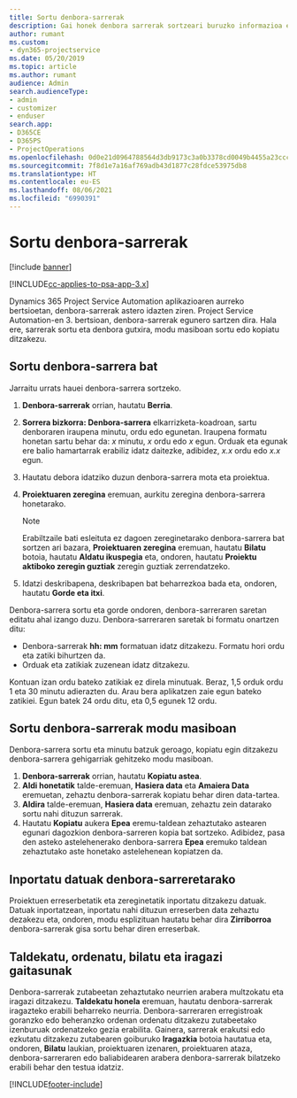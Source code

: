 ```yaml
---
title: Sortu denbora-sarrerak
description: Gai honek denbora sarrerak sortzeari buruzko informazioa ematen du.
author: rumant
ms.custom:
- dyn365-projectservice
ms.date: 05/20/2019
ms.topic: article
ms.author: rumant
audience: Admin
search.audienceType:
- admin
- customizer
- enduser
search.app:
- D365CE
- D365PS
- ProjectOperations
ms.openlocfilehash: 0d0e21d0964788564d3db9173c3a0b3378cd0049b4455a23ccc1bccd1c21d9e7
ms.sourcegitcommit: 7f8d1e7a16af769adb43d1877c28fdce53975db8
ms.translationtype: HT
ms.contentlocale: eu-ES
ms.lasthandoff: 08/06/2021
ms.locfileid: "6990391"
---
```

# <a name="create-time-entries"></a>Sortu denbora-sarrerak

[!include [banner](../includes/psa-now-project-operations.md)]

[!INCLUDE[cc-applies-to-psa-app-3.x](../includes/cc-applies-to-psa-app-3x.md)]

Dynamics 365 Project Service Automation aplikazioaren aurreko bertsioetan, denbora-sarrerak astero idazten ziren. Project Service Automation-en 3. bertsioan, denbora-sarrerak egunero sartzen dira. Hala ere, sarrerak sortu eta denbora gutxira, modu masiboan sortu edo kopiatu ditzakezu.

## <a name="create-a-time-entry"></a>Sortu denbora-sarrera bat

Jarraitu urrats hauei denbora-sarrera sortzeko.

1. **Denbora-sarrerak** orrian, hautatu **Berria**.
2. **Sorrera bizkorra: Denbora-sarrera** elkarrizketa-koadroan, sartu denboraren iraupena minutu, ordu edo egunetan. Iraupena formatu honetan sartu behar da: *x* minutu, *x* ordu edo *x* egun. Orduak eta egunak ere balio hamartarrak erabiliz idatz daitezke, adibidez, *x.x* ordu edo *x.x* egun.
3. Hautatu debora idatziko duzun denbora-sarrera mota eta proiektua.
4. **Proiektuaren zeregina** eremuan, aurkitu zeregina denbora-sarrera honetarako.

    > [!NOTE]
    > Erabiltzaile bati esleituta ez dagoen zereginetarako denbora-sarrera bat sortzen ari bazara, **Proiektuaren zeregina** eremuan, hautatu **Bilatu** botoia, hautatu **Aldatu ikuspegia** eta, ondoren, hautatu **Proiektu aktiboko zeregin guztiak** zeregin guztiak zerrendatzeko.

5. Idatzi deskribapena, deskribapen bat beharrezkoa bada eta, ondoren, hautatu **Gorde eta itxi**.

Denbora-sarrera sortu eta gorde ondoren, denbora-sarreraren saretan editatu ahal izango duzu. Denbora-sarreraren saretak bi formatu onartzen ditu:

- Denbora-sarrerak **hh: mm** formatuan idatz ditzakezu. Formatu hori ordu eta zatiki bihurtzen da.
- Orduak eta zatikiak zuzenean idatz ditzakezu.

Kontuan izan ordu bateko zatikiak ez direla minutuak. Beraz, 1,5 orduk ordu 1 eta 30 minutu adierazten du. Arau bera aplikatzen zaie egun bateko zatikiei. Egun batek 24 ordu ditu, eta 0,5 egunek 12 ordu.

## <a name="bulk-create-time-entries"></a>Sortu denbora-sarrerak modu masiboan

Denbora-sarrera sortu eta minutu batzuk geroago, kopiatu egin ditzakezu denbora-sarrera gehigarriak gehitzeko modu masiboan.

1. **Denbora-sarrerak** orrian, hautatu **Kopiatu astea**.
2. **Aldi honetatik** talde-eremuan, **Hasiera data** eta **Amaiera Data** eremuetan, zehaztu denbora-sarrerak kopiatu behar diren data-tartea.
3. **Aldira** talde-eremuan, **Hasiera data** eremuan, zehaztu zein datarako sortu nahi dituzun sarrerak.
4. Hautatu **Kopiatu** aukera **Epea** eremu-taldean zehaztutako astearen egunari dagozkion denbora-sarreren kopia bat sortzeko. Adibidez, pasa den asteko astelehenerako denbora-sarrera **Epea** eremuko taldean zehaztutako aste honetako astelehenean kopiatzen da.

## <a name="import-data-for-time-entries"></a>Inportatu datuak denbora-sarreretarako

Proiektuen erreserbetatik eta zereginetatik inportatu ditzakezu datuak. Datuak inportatzean, inportatu nahi dituzun erreserben data zehaztu dezakezu eta, ondoren, modu esplizituan hautatu behar dira **Zirriborroa** denbora-sarrerak gisa sortu behar diren erreserbak.

## <a name="group-by-sort-search-and-filter-capabilities"></a>Taldekatu, ordenatu, bilatu eta iragazi gaitasunak

Denbora-sarrerak zutabeetan zehaztutako neurrien arabera multzokatu eta iragazi ditzakezu. **Taldekatu honela** eremuan, hautatu denbora-sarrerak iragazteko erabili beharreko neurria. Denbora-sarreraren erregistroak goranzko edo beheranzko ordenan ordenatu ditzakezu zutabeetako izenburuak ordenatzeko gezia erabilita. Gainera, sarrerak erakutsi edo ezkutatu ditzakezu zutabearen goiburuko **Iragazkia** botoia hautatua eta, ondoren, **Bilatu** laukian, proiektuaren izenaren, proiektuaren ataza, denbora-sarreraren edo baliabidearen arabera denbora-sarrerak bilatzeko erabili behar den testua idatziz.


[!INCLUDE[footer-include](../includes/footer-banner.md)]